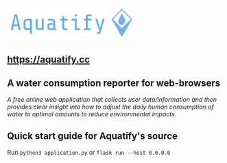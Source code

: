 ![](/static/logos/right-side-icon-text.png)

## https://aquatify.cc

## A water consumption reporter for web-browsers
*A free online web application that collects user data/information and then
provides clear insight into how to adjust the daily human consumption of water
to optimal amounts to reduce environmental impacts.*

## Quick start guide for Aquatify's source
Run ```python3 application.py``` or ```flask run --host 0.0.0.0```
